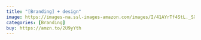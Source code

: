 ```yaml
---
title: "[Branding] + design"
image: https://images-na.ssl-images-amazon.com/images/I/41AYrTf4StL._SX350_BO1,204,203,200_.jpg
categories: [Branding]
buy: https://amzn.to/2U9yYth
---
```

